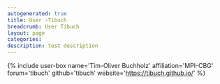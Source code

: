 ```yaml
---
autogenerated: true
title: User ›Tibuch
breadcrumb: User Tibuch
layout: page
categories: 
description: test description
---
```


{% include user-box name='Tim-Oliver Buchholz' affiliation='MPI-CBG' forum='tibuch' github='tibuch' website='https://tibuch.github.io/' %}

